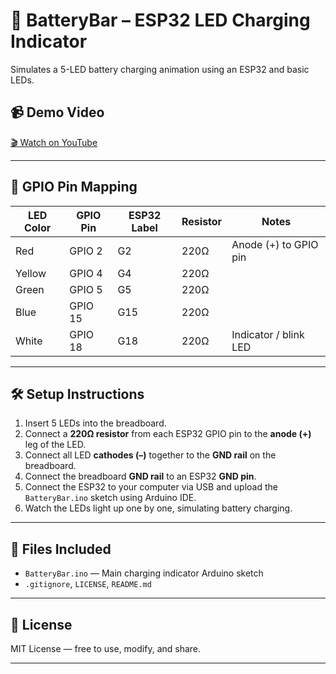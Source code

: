 # 🔋 BatteryBar – ESP32 LED Charging Indicator

Simulates a 5-LED battery charging animation using an ESP32 and basic LEDs.

## 📹 Demo Video

[🎬 Watch on YouTube](https://youtu.be/O3AxyqJpUgo)

---

## 🔌 GPIO Pin Mapping

| LED Color | GPIO Pin | ESP32 Label | Resistor | Notes                    |
|-----------|----------|-------------|----------|--------------------------|
| Red       | GPIO 2   | G2          | 220Ω     | Anode (+) to GPIO pin    |
| Yellow    | GPIO 4   | G4          | 220Ω     |                          |
| Green     | GPIO 5   | G5          | 220Ω     |                          |
| Blue      | GPIO 15  | G15         | 220Ω     |                          |
| White     | GPIO 18  | G18         | 220Ω     | Indicator / blink LED    |

---

## 🛠️ Setup Instructions

1. Insert 5 LEDs into the breadboard.  
2. Connect a **220Ω resistor** from each ESP32 GPIO pin to the **anode (+)** leg of the LED.  
3. Connect all LED **cathodes (–)** together to the **GND rail** on the breadboard.  
4. Connect the breadboard **GND rail** to an ESP32 **GND pin**.  
5. Connect the ESP32 to your computer via USB and upload the `BatteryBar.ino` sketch using Arduino IDE.  
6. Watch the LEDs light up one by one, simulating battery charging.

---

## 📁 Files Included

- `BatteryBar.ino` — Main charging indicator Arduino sketch  
- `.gitignore`, `LICENSE`, `README.md`

---

## 📃 License

MIT License — free to use, modify, and share.

---
